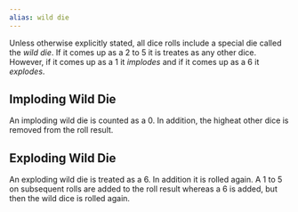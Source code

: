 ```yaml
---
alias: wild die
---
```

   
Unless otherwise explicitly stated, all dice rolls include a special die called the _wild die_. If it comes up as a 2 to 5 it is treates as any other dice. However, if it comes up as a 1 it _implodes_ and if it comes up as a 6 it _explodes_.   
   
## Imploding Wild Die   
An imploding wild die is counted as a 0. In addition, the higheat other dice is removed from the roll result.   
   
## Exploding Wild Die   
An exploding wild die is treated as a 6. In addition it is rolled again. A 1 to 5 on subsequent rolls are added to the roll result whereas a 6 is added, but then the wild dice is rolled again.